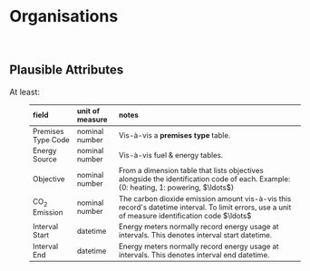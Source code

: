 <br>

# Organisations

<br>

## Plausible Attributes

At least:

<table style="width: 95%; margin-left: 35px; font-size: 90%">
    <colgroup>
        <col span="1" style="width: 13.5%;">
        <col span="1" style="width: 11.5%;">
        <col span="1" style="width: 60.0%;">
    </colgroup>
    <thead><tr style="text-align: left">
        <th>field</th><th>unit of<br>measure</th><th>notes</th></tr>
    </thead>
    <tr><td>Premises Type Code</td>
        <td>nominal number</td><td>Vis-à-vis a <b>premises type</b> table.</td></tr>
    <tr><td>Energy Source</td>
        <td>nominal number</td><td>Vis-à-vis fuel & energy tables.</td></tr>
    <tr><td>Objective</td>
        <td>nominal number</td><td>From a dimension table that lists objectives alongside the identification code of each.  Example:<br>{0: heating, 1: powering, $\ldots$}</td></tr>
    <tr><td>CO<sub>2</sub> Emission</td>
        <td>nominal number</td><td>The carbon dioxide emission amount vis-à-vis this record's datetime interval.  To limit errors, use a unit of measure identification code $\ldots$</td></tr>
    <tr><td>Interval Start</td>
        <td>datetime</td><td>Energy meters normally record energy usage at intervals.  This denotes interval start datetime.</td></tr>
    <tr><td>Interval End</td>
        <td>datetime</td><td>Energy meters normally record energy usage at intervals.  This denotes interval end datetime.</td></tr>
</table>

<br>
<br>

<br>
<br>

<br>
<br>

<br>
<br>

